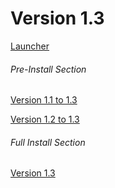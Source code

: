 # Version 1.3

[Launcher](https://autopatchhk.yuanshen.com/client_app/update/hk4e_global/10/update_20210122154904.zip)

###### Pre-Install Section
[Version 1.1 to 1.3](https://autopatchhk.yuanshen.com/client_app/update/hk4e_global/10/1.1.0_1.3.0_diff_8cyweCdQ.zip)

[Version 1.2 to 1.3](https://autopatchhk.yuanshen.com/client_app/update/hk4e_global/10/1.2.0_1.3.0_diff_sBM8DJZc.zip)

###### Full Install Section
[Version 1.3](https://autopatchhk.yuanshen.com/client_app/pc_mihoyo/20210203_f97a39582b45649f/GenshinImpact_1.3.0.zip)